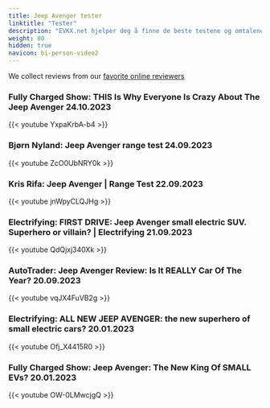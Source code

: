 ```yaml
---
title: Jeep Avenger tester
linktitle: "Tester"
description: "EVKX.net hjelper deg å finne de beste testene og omtalene av denne modellen. "
weight: 80
hidden: true
navicon: bi-person-video2
---
```

We collect reviews from our [favorite online reviewers](/guides/evreviewers/)

### Fully Charged Show: THIS Is Why Everyone Is Crazy About The Jeep Avenger 24.10.2023

{{< youtube YxpaKrbA-b4 >}}

### Bjørn Nyland: Jeep Avenger range test 24.09.2023

{{< youtube ZcO0UbNRY0k >}}

### Kris Rifa: Jeep Avenger | Range Test 22.09.2023

{{< youtube jnWpyCLQJHg >}}

### Electrifying: FIRST DRIVE: Jeep Avenger small electric SUV. Superhero or villain? | Electrifying 21.09.2023

{{< youtube QdQjxj340Xk >}}

### AutoTrader: Jeep Avenger Review: Is It REALLY Car Of The Year? 20.09.2023

{{< youtube vqJX4FuVB2g >}}

### Electrifying: ALL NEW JEEP AVENGER: the new superhero of small electric cars? 20.01.2023

{{< youtube Ofj_X4415R0 >}}

### Fully Charged Show: Jeep Avenger: The New King Of SMALL EVs? 20.01.2023

{{< youtube OW-0LMwcjgQ >}}

